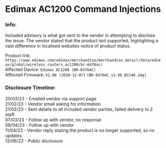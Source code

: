 # Edimax AC1200 Command Injections

### Info:
Included advisory is what got sent to the vendor in attempting to disclose the issue. The vendor stated that the product isnt supported, highlighting a vast difference in localised websites notice of product status.


Product link:
`https://www.edimax.com/edimax/merchandise/merchandise_detail/data/edimax/global/wireless_routers_ac1200/br-6476ac/`  <br>
Affected Device: `Edimax AC1200 (BR-6476AC)`  <br>
Affected Firmware: `V1.06 (2020-12-07)` `(BR-6476AC_v1.06_B1146.img)` 

### Disclosure Timeline:
20/02/23 - Emailed vendor via support page <br>
21/02/23 - Vendor email asking for information <br>
21/02/23 - Sent details to all included vendor parties, failed delivery to 2 staff. <br>
07/03/23 - Follow up with vendor, no response <br>
08/04/23 - Follow up with vendor <br>
11/04/23 - Vendor reply stating the product is no longer supported, so no updates. <br>
12/06/23 - Public disclosure <br>
